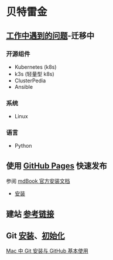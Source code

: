 # 贝特雷金

## [工作中遇到的问题](https://github.com/bertreyking)-迁移中
### 开源组件
- Kubernetes (k8s)
- k3s (轻量型 k8s)
- ClusterPedia
- Ansible
### 系统
- Linux
### 语言
- Python



## 使用 [GitHub Pages](https://docs.github.com/en/pages/quickstart) 快速发布

参阅 [mdBook 官方安装文档](https://rust-lang.github.io/mdBook/format/theme/index.html)

- [安装](https://rust-lang.github.io/mdBook/guide/installation.html)


## 建站 [参考链接](https://medium.com/medialesson/documentation-in-github-pages-with-mkdocs-readthedocs-theme-920b283215d1)

## Git [安装](https://git-scm.com/book/zh/v2/%E8%B5%B7%E6%AD%A5-%E5%AE%89%E8%A3%85-Git)、[初始化](https://git-scm.com/book/zh/v2/%E8%B5%B7%E6%AD%A5-%E5%88%9D%E6%AC%A1%E8%BF%90%E8%A1%8C-Git-%E5%89%8D%E7%9A%84%E9%85%8D%E7%BD%AE)

[Mac 中 Git 安装与 GitHub 基本使用](https://www.jianshu.com/p/7edb6b838a2e)
